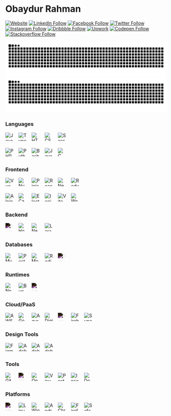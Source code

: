 # Obaydur Rahman

[![Website](https://img.shields.io/website?label=opu.rocks&style=for-the-badge&url=https://opu.rocks/?source=github-profile)](https://opu.rocks)
[![LinkedIn Follow](https://img.shields.io/badge/LinkedIn-0077B5?style=for-the-badge&logo=linkedin&logoColor=white)](https://linkedin.com/in/obayedopu)
[![Facebook Follow](https://img.shields.io/badge/Facebook-1877F2?style=for-the-badge&logo=facebook&logoColor=white)](https://facebook.com/obayed.opu.1)
[![Twitter Follow](https://img.shields.io/badge/Twitter-00acee?style=for-the-badge&logo=twitter&logoColor=white)](https://twitter.com/obayedopu)
[![Instagram Follow](https://img.shields.io/badge/Instagram-E4405F?style=for-the-badge&logo=instagram&logoColor=white)](https://instagram.com/obayed_opu)
[![Dribbble Follow](https://img.shields.io/badge/Dribbble-FF0000?style=for-the-badge&logo=dribbble&logoColor=white)](https://dribbble.com/obayedopu)
[![Upwork](https://img.shields.io/badge/UpWork-6FDA44?style=for-the-badge&logo=Upwork&logoColor=white)](https://www.upwork.com/freelancers/~012150354ae6666135?mp_source=share)
[![Codepen Follow](https://img.shields.io/badge/Codepen-000000?style=for-the-badge&logo=codepen&logoColor=white)](https://codepen.io/opuu)
[![Stackoverflow Follow](https://img.shields.io/badge/Stackoverflow-FE7A16?style=for-the-badge&logo=stackoverflow&logoColor=white)](https://stackoverflow.com/users/14350456/obaydur-rahman)

![github contribution grid snake animation](https://raw.githubusercontent.com/opuu/opuu/output/github-contribution-grid-snake-dark.svg#gh-dark-mode-only)
![github contribution grid snake animation](https://raw.githubusercontent.com/opuu/opuu/output/github-contribution-grid-snake.svg#gh-light-mode-only)

### Languages

<img align="left" alt="JavaScript" width="26px" height="26px" src="https://cdn.jsdelivr.net/gh/devicons/devicon@latest/icons/javascript/javascript-original.svg" style="padding-right:15px;" />

<img align="left" alt="TypeScript" width="26px" height="26px" src="https://cdn.jsdelivr.net/gh/devicons/devicon@latest/icons/typescript/typescript-original.svg" style="padding-right:15px;" />

<img align="left" alt="HTML" width="26px" height="26px" src="https://cdn.jsdelivr.net/gh/devicons/devicon@latest/icons/html5/html5-original.svg" style="padding-right:15px;" />

<img align="left" alt="CSS" width="26px" height="26px" src="https://cdn.jsdelivr.net/gh/devicons/devicon@latest/icons/css3/css3-original.svg" style="padding-right:15px;" />

<img align="left" alt="Sass" width="26px" height="26px" src="https://cdn.jsdelivr.net/gh/devicons/devicon@latest/icons/sass/sass-original.svg" style="padding-right:15px;" />

<br/><br/>

<img align="left" alt="PHP" width="26px" height="26px" src="https://cdn.jsdelivr.net/gh/devicons/devicon@latest/icons/php/php-original.svg" style="padding-right:15px;" />

<img align="left" alt="Python" width="26px" height="26px" src="https://cdn.jsdelivr.net/gh/devicons/devicon@latest/icons/python/python-original.svg" style="padding-right:15px;" />

<img align="left" alt="Bash" width="26px" height="26px" src="https://cdn.jsdelivr.net/gh/devicons/devicon@latest/icons/bash/bash-original.svg" style="padding-right:15px;" />

<img align="left" alt="Java" width="26px" height="26px" src="https://cdn.jsdelivr.net/gh/devicons/devicon@latest/icons/java/java-original.svg" style="padding-right:15px;" />

<img align="left" alt="C" width="26px" height="26px" src="https://cdn.jsdelivr.net/gh/devicons/devicon@latest/icons/c/c-original.svg" style="padding-right:15px;" />

<br/>
<br/>

### Frontend

<img align="left" alt="Vue" width="26px" height="26px" src="https://cdn.jsdelivr.net/gh/devicons/devicon@latest/icons/vuejs/vuejs-original.svg" style="padding-right:15px;" />

<img align="left" alt="Nuxt" width="26px" height="26px" src="https://cdn.jsdelivr.net/gh/devicons/devicon@latest/icons/nuxtjs/nuxtjs-original.svg" style="padding-right:15px;" />

<img align="left" alt="Pinia" width="26px" height="26px" src="https://pinia.vuejs.org/logo.svg" style="padding-right:15px;" />

<img align="left" alt="React" width="26px" height="26px" src="https://cdn.jsdelivr.net/gh/devicons/devicon@latest/icons/react/react-original.svg" style="padding-right:15px;" />

<img align="left" alt="Next" width="26px" height="26px" src="https://cdn.jsdelivr.net/gh/devicons/devicon@latest/icons/nextjs/nextjs-original.svg" style="padding-right:15px;" />

<img align="left" alt="Redux" width="26px" height="26px" src="https://cdn.jsdelivr.net/gh/devicons/devicon@latest/icons/redux/redux-original.svg" style="padding-right:15px;" />

<br/><br/>

<img align="left" alt="Alpine.js" width="26px" height="26px" src="https://cdn.jsdelivr.net/gh/devicons/devicon@latest/icons/alpinejs/alpinejs-original.svg" style="padding-right:15px;" />

<img align="left" alt="Capacitor" width="26px" height="26px" src="https://cdn.jsdelivr.net/gh/devicons/devicon@latest/icons/capacitor/capacitor-original.svg" style="padding-right:15px;" />

<img align="left" alt="Electron" width="26px" height="26px" src="https://cdn.jsdelivr.net/gh/devicons/devicon@latest/icons/electron/electron-original.svg" style="padding-right:15px;" />

<img align="left" alt="Ionic/Capacitor" width="26px" height="26px" src="https://cdn.jsdelivr.net/gh/devicons/devicon@latest/icons/ionic/ionic-original.svg" style="padding-right:15px;" />

<img align="left" alt="Vite" width="26px" height="26px" src="https://cdn.jsdelivr.net/gh/devicons/devicon@latest/icons/vitejs/vitejs-original.svg" style="padding-right:15px;" />

<img align="left" alt="Wordpress" width="26px" height="26px" src="https://cdn.jsdelivr.net/gh/devicons/devicon@latest/icons/wordpress/wordpress-plain.svg" style="padding-right:15px;" />

<br/>
<br/>

### Backend

<img align="left" alt="Express" width="26px" height="26px" src="https://cdn.jsdelivr.net/gh/devicons/devicon@latest/icons/express/express-original.svg" style="padding-right:15px; filter: invert(1)" />

<img align="left" alt="Hono" width="26px" height="26px" src="https://hono.dev/images/logo.png" style="padding-right:15px;" />

<img align="left" alt="Nest" width="26px" height="26px" src="https://cdn.jsdelivr.net/gh/devicons/devicon@latest/icons/nestjs/nestjs-original.svg" style="padding-right:15px;" />

<img align="left" alt="Laravel" width="26px" height="26px" src="https://cdn.jsdelivr.net/gh/devicons/devicon@latest/icons/laravel/laravel-original.svg" style="padding-right:15px;" />

<br/><br/>

### Databases

<img align="left" alt="MySQL" width="26px" height="26px" src="https://cdn.jsdelivr.net/gh/devicons/devicon@latest/icons/mysql/mysql-original.svg" style="padding-right:15px;" />

<img align="left" alt="PostgreSQL" width="26px" height="26px" src="https://cdn.jsdelivr.net/gh/devicons/devicon@latest/icons/postgresql/postgresql-original.svg" style="padding-right:15px;" />

<img align="left" alt="MongoDB" width="26px" height="26px" src="https://cdn.jsdelivr.net/gh/devicons/devicon@latest/icons/mongodb/mongodb-original.svg" style="padding-right:15px;" />

<img align="left" alt="Redis" width="26px" height="26px" src="https://cdn.jsdelivr.net/gh/devicons/devicon@latest/icons/redis/redis-original.svg" style="padding-right:15px;" />

<img align="left" alt="SQLite" width="26px" height="26px" src="https://cdn.jsdelivr.net/gh/devicons/devicon@latest/icons/sqlite/sqlite-plain.svg" style="padding-right:15px; filter: invert(1)" />

<br/>
<br/>

### Runtimes

<img align="left" alt="Node.js" width="26px" height="26px" src="https://cdn.jsdelivr.net/gh/devicons/devicon@latest/icons/nodejs/nodejs-original.svg" style="padding-right:15px;" />

<img align="left" alt="Bun" width="26px" height="26px" src="https://cdn.jsdelivr.net/gh/devicons/devicon@latest/icons/bun/bun-original.svg" style="padding-right:15px;" />

<img align="left" alt="Deno" width="26px" height="26px" src="https://cdn.jsdelivr.net/gh/devicons/devicon@latest/icons/denojs/denojs-original.svg" style="padding-right:15px;filter: invert(1);" />

<br/>
<br/>

### Cloud/PaaS

<img align="left" alt="AWS" width="26px" height="26px" src="https://cdn.jsdelivr.net/gh/devicons/devicon@latest/icons/amazonwebservices/amazonwebservices-original-wordmark.svg" style="padding-right:15px;" />

<img align="left" alt="Google Cloud" width="26px" height="26px" src="https://cdn.jsdelivr.net/gh/devicons/devicon@latest/icons/googlecloud/googlecloud-original.svg" style="padding-right:15px;" />

<img align="left" alt="Azure" width="26px" height="26px" src="https://cdn.jsdelivr.net/gh/devicons/devicon@latest/icons/azure/azure-original.svg" style="padding-right:15px;" />

<img align="left" alt="DigitalOcean" width="26px" height="26px" src="https://cdn.jsdelivr.net/gh/devicons/devicon@latest/icons/digitalocean/digitalocean-original.svg" style="padding-right:15px;" />

<img align="left" alt="Vercel" width="26px" height="26px" src="https://cdn.jsdelivr.net/gh/devicons/devicon@latest/icons/vercel/vercel-original.svg" style="padding-right:15px;filter: invert(1);" />

<img align="left" alt="Firebase" width="26px" height="26px" src="https://cdn.jsdelivr.net/gh/devicons/devicon@latest/icons/firebase/firebase-plain.svg" style="padding-right:15px;" />

<img align="left" alt="Supabase" width="26px" height="26px" src="https://cdn.jsdelivr.net/gh/devicons/devicon@latest/icons/supabase/supabase-original.svg" style="padding-right:15px;" />

<br/><br/>

### Design Tools

<img align="left" alt="Figma" width="26px" height="26px" src="https://cdn.jsdelivr.net/gh/devicons/devicon@latest/icons/figma/figma-original.svg" style="padding-right:15px;" />

<img align="left" alt="Adobe XD" width="26px" height="26px" src="https://cdn.jsdelivr.net/gh/devicons/devicon@latest/icons/xd/xd-plain.svg" style="padding-right:15px;" />

<img align="left" alt="Adobe Photoshop" width="26px" height="26px" src="https://cdn.jsdelivr.net/gh/devicons/devicon@latest/icons/photoshop/photoshop-plain.svg" style="padding-right:15px;" />

<img align="left" alt="Adobe Illustrator" width="26px" height="26px" src="https://cdn.jsdelivr.net/gh/devicons/devicon@latest/icons/illustrator/illustrator-plain.svg" style="padding-right:15px;" />

<br/><br/>

### Tools

<img align="left" alt="Git" width="26px" height="26px" src="https://cdn.jsdelivr.net/gh/devicons/devicon@latest/icons/git/git-original.svg" style="padding-right:15px;" />

<img align="left" alt="GitHub" width="26px" height="26px" src="https://cdn.jsdelivr.net/gh/devicons/devicon@latest/icons/github/github-original.svg" style="padding-right:15px;filter: invert(1);" />

<img align="left" alt="OpenAPI" width="26px" height="26px" src="https://cdn.jsdelivr.net/gh/devicons/devicon@latest/icons/openapi/openapi-original.svg" style="padding-right:15px;" />

<img align="left" alt="Visual Studio Code" width="26px" height="26px" src="https://cdn.jsdelivr.net/gh/devicons/devicon@latest/icons/vscode/vscode-original.svg" style="padding-right:15px;" />

<img align="left" alt="Postman" width="26px" height="26px" src="https://cdn.jsdelivr.net/gh/devicons/devicon@latest/icons/postman/postman-original.svg" style="padding-right:15px;" />

<img align="left" alt="Insomnia" width="26px" height="26px" src="https://cdn.jsdelivr.net/gh/devicons/devicon@latest/icons/insomnia/insomnia-original.svg" style="padding-right:15px;" />

<img align="left" alt="Docker" width="26px" height="26px" src="https://cdn.jsdelivr.net/gh/devicons/devicon@latest/icons/docker/docker-plain.svg" style="padding-right:15px;" />

<br/><br/>

### Platforms

<img align="left" alt="MacOS" width="26px" height="26px" src="https://cdn.jsdelivr.net/gh/devicons/devicon@latest/icons/apple/apple-original.svg" style="padding-right:15px; filter: invert(1)" />

<img align="left" alt="Linux" width="26px" height="26px" src="https://cdn.jsdelivr.net/gh/devicons/devicon@latest/icons/linux/linux-original.svg" style="padding-right:15px;" />

<img align="left" alt="Windows" width="26px" height="26px" src="https://cdn.jsdelivr.net/gh/devicons/devicon@latest/icons/windows8/windows8-original.svg" style="padding-right:15px;" />

<img align="left" alt="Android" width="26px" height="26px" src="https://cdn.jsdelivr.net/gh/devicons/devicon@latest/icons/android/android-original.svg" style="padding-right:15px;" />

<img align="left" alt="Chrome" width="26px" height="26px" src="https://cdn.jsdelivr.net/gh/devicons/devicon@latest/icons/chrome/chrome-original.svg" style="padding-right:15px;" />

<img align="left" alt="Firefox" width="26px" height="26px" src="https://cdn.jsdelivr.net/gh/devicons/devicon@latest/icons/firefox/firefox-original.svg" style="padding-right:15px;" />

<img align="left" alt="Safari" width="26px" height="26px" src="https://cdn.jsdelivr.net/gh/devicons/devicon@latest/icons/safari/safari-original.svg" style="padding-right:15px;" />
